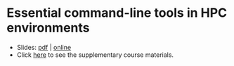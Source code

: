 # Essential command-line tools in HPC environments

- Slides: [pdf](slides-2020-08-13.pdf) | [online](https://docs.google.com/presentation/d/1she13VxaaXHO3eo755tEy_0l2NViVoICPpm9qN9j7Rc/edit?usp=sharing)
- Click [here](tut/index.md) to see the supplementary course materials.

